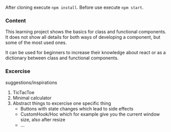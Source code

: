 After cloning execute `npm install`.
Before use execute `npm start`.

### Content

This learning project shows the basics for class and functional components.
It does not show all details for both ways of developing a component, but some of the most used ones.

It can be used for beginners to increase their knowledge about react or as a dictionary between class and functional components.


### Excercise 

suggestions/inspirations

1. TicTacToe
2. Minimal calculator
3. Abstract things to excercise one specific thing
    - Buttons with state changes which lead to side effects
    - CustomHook/Hoc which for example give you the current window size, also after resize
    - ...

